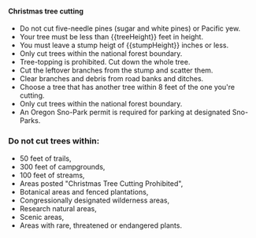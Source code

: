 #### Christmas tree cutting

* Do not cut five-needle pines (sugar and white pines) or Pacific yew.
* Your tree must be less than {{treeHeight}} feet in height.
* You must leave a stump heigt of {{stumpHeight}} inches or less. 
* Only cut trees within the national forest boundary.
* Tree-topping is prohibited. Cut down the whole tree. 
* Cut the leftover branches from the stump and scatter them.
* Clear branches and debris from road banks and ditches.
* Choose a tree that has another tree within 8 feet of the one you're cutting.
* Only cut trees within the national forest boundary.
* An Oregon Sno-Park permit is required for parking at designated Sno-Parks.

### Do not cut trees within:

* 50 feet of trails,
* 300 feet of campgrounds,
* 100 feet of streams,
* Areas posted "Christmas Tree Cutting Prohibited",
* Botanical areas and fenced plantations,
* Congressionally designated wilderness areas,
* Research natural areas,
* Scenic areas,
* Areas with rare, threatened or endangered plants.
